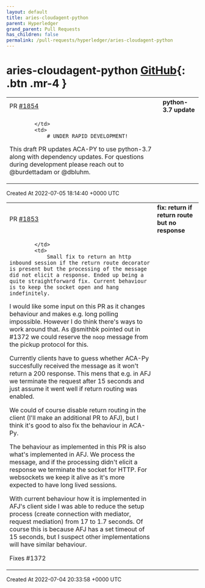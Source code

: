 ```yaml
---
layout: default
title: aries-cloudagent-python
parent: Hyperledger
grand_parent: Pull Requests
has_children: false
permalink: /pull-requests/hyperledger/aries-cloudagent-python
---
```


# aries-cloudagent-python <span class="fs-3 right-align">[GitHub](https://github.com/hyperledger/aries-cloudagent-python){: .btn .mr-4 }</span>


<div>
    <table>
        <tr>
            <td>
                PR <a href="https://github.com/hyperledger/aries-cloudagent-python/pull/1854" class=".btn">#1854</a>
            </td>
            <td>
                <b>
                    python-3.7 update
                </b>
            </td>
        </tr>
        <tr>
            <td>
                
            </td>
            <td>
                # UNDER RAPID DEVELOPMENT!
This draft PR updates ACA-PY to use python-3.7 along with dependency updates. 
For questions during development please reach out to @burdettadam or @dbluhm.
            </td>
        </tr>
    </table>
    <div class="right-align">
        Created At 2022-07-05 18:14:40 +0000 UTC
    </div>
</div>

<div>
    <table>
        <tr>
            <td>
                PR <a href="https://github.com/hyperledger/aries-cloudagent-python/pull/1853" class=".btn">#1853</a>
            </td>
            <td>
                <b>
                    fix: return if return route but no response
                </b>
            </td>
        </tr>
        <tr>
            <td>
                
            </td>
            <td>
                Small fix to return an http inbound session if the return route decorator is present but the processing of the message did not elicit a response. Ended up being a quite straightforward fix. Current behaviour is to keep the socket open and hang indefinitely.

I would like some input on this PR as it changes behaviour and makes e.g. long polling impossible. However I do think there's ways to work around that. As @smithbk pointed out in #1372 we could reserve the `noop` message from the pickup protocol for this. 

Currently clients have to guess whether ACA-Py succesfully received the message as it won't return a 200 response. This mens that e.g. in AFJ we terminate the request after 15 seconds and just assume it went well if return routing was enabled.

We could of course disable return routing in the client (I'll make an additional PR to AFJ), but I think it's good to also fix the behaviour in ACA-Py.

The behaviour as implemented in this PR is also what's implemented in AFJ. We process the message, and if the processing didn't elicit a response we terminate the socket for HTTP. For websockets we keep it alive as it's more expected to have long lived sessions.

With current behaviour how it is implemented in AFJ's client side I was able to reduce the setup process (create connection with mediator, request mediation) from 17 to 1.7 seconds. Of course this is because AFJ has a set timeout of 15 seconds, but I suspect other implementations will have similar behaviour.

Fixes #1372 
            </td>
        </tr>
    </table>
    <div class="right-align">
        Created At 2022-07-04 20:33:58 +0000 UTC
    </div>
</div>

